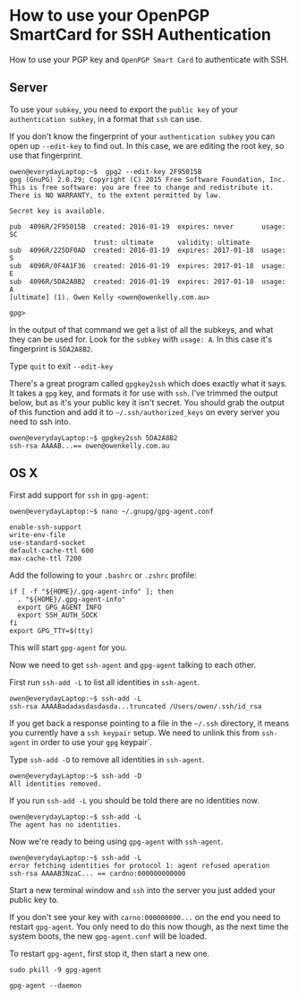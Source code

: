 # How to use your OpenPGP SmartCard for SSH Authentication

How to use your PGP key and `OpenPGP Smart Card` to authenticate with SSH.


## Server

To use your `subkey`, you need to export the `public key` of your `authentication subkey`, in a format that `ssh` can use.

If you don't know the fingerprint of your `authentication subkey` you can open up `--edit-key` to find out. In this case, we are editing the root key, so use that fingerprint.

    owen@everydayLaptop:~$  gpg2 --edit-key 2F95015B
    gpg (GnuPG) 2.0.29; Copyright (C) 2015 Free Software Foundation, Inc.
    This is free software: you are free to change and redistribute it.
    There is NO WARRANTY, to the extent permitted by law.

    Secret key is available.

    pub  4096R/2F95015B  created: 2016-01-19  expires: never       usage: SC
                         trust: ultimate      validity: ultimate
    sub  4096R/225DF0AD  created: 2016-01-19  expires: 2017-01-18  usage: S
    sub  4096R/0F4A1F36  created: 2016-01-19  expires: 2017-01-18  usage: E
    sub  4096R/5DA2A8B2  created: 2016-01-19  expires: 2017-01-18  usage: A
    [ultimate] (1). Owen Kelly <owen@owenkelly.com.au>

    gpg>

In the output of that command we get a list of all the subkeys, and what they can be used for.
Look for the `subkey` with `usage: A`. In this case it's fingerprint is `5DA2A8B2`.


Type `quit` to exit `--edit-key`

There's a great program called `gpgkey2ssh` which does exactly what it says. It takes a
`gpg` key, and formats it for use with `ssh`. I've trimmed the output below, but as it's
your public key it isn't secret. You should grab the output of this function and add
it to `~/.ssh/authorized_keys` on every server you need to ssh into.

    owen@everydayLaptop:~$ gpgkey2ssh 5DA2A8B2
    ssh-rsa AAAAB...== owen@owenkelly.com.au

## OS X

First add support for `ssh` in `gpg-agent`:

    owen@everydayLaptop:~$ nano ~/.gnupg/gpg-agent.conf

    enable-ssh-support
    write-env-file
    use-standard-socket
    default-cache-ttl 600
    max-cache-ttl 7200


Add the following to your `.bashrc` or `.zshrc` profile:

    if [ -f "${HOME}/.gpg-agent-info" ]; then
      . "${HOME}/.gpg-agent-info"
      export GPG_AGENT_INFO
      export SSH_AUTH_SOCK
    fi
    export GPG_TTY=$(tty)


This will start `gpg-agent` for you.

Now we need to get `ssh-agent` and `gpg-agent` talking to each other.

First run `ssh-add -L` to list all identities in `ssh-agent`.

    owen@everydayLaptop:~$ ssh-add -L
    ssh-rsa AAAABadadasdasdasda...truncated /Users/owen/.ssh/id_rsa

If you get back a response pointing to a file in the `~/.ssh` directory, it means you currently have a `ssh keypair` setup. We need to unlink this from `ssh-agent` in order to use your `gpg` keypair`.

Type `ssh-add -D` to remove all identities in `ssh-agent`.

    owen@everydayLaptop:~$ ssh-add -D
    All identities removed.


If you run `ssh-add -L` you should be told there are no identities now.

    owen@everydayLaptop:~$ ssh-add -L
    The agent has no identities.

Now we're ready to being using `gpg-agent` with `ssh-agent`.


    owen@everydayLaptop:~$ ssh-add -L
    error fetching identities for protocol 1: agent refused operation
    ssh-rsa AAAAB3NzaC... == cardno:000000000000


Start a new terminal window and `ssh` into the server you just added your public key to.

If you don't see your key with `carno:000000000...` on the end you need to restart `gpg-agent`. You only need to do
this now though, as the next time the system boots, the new `gpg-agent.conf` will be loaded.

To restart `gpg-agent`, first stop it, then start a new one.

    sudo pkill -9 gpg-agent

    gpg-agent --daemon
